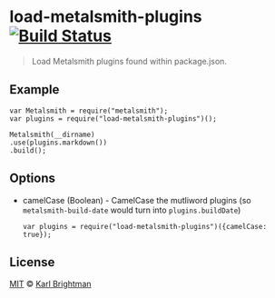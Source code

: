 # load-metalsmith-plugins [![Build Status](https://travis-ci.org/karlbright/load-metalsmith-plugins.svg?branch=master)](https://travis-ci.org/karlbright/load-metalsmith-plugins)
> Load Metalsmith plugins found within package.json.

## Example

```
var Metalsmith = require("metalsmith");
var plugins = require("load-metalsmith-plugins")();

Metalsmith(__dirname)
.use(plugins.markdown())
.build();
```

## Options

* camelCase (Boolean) - CamelCase the mutliword plugins (so
  `metalsmith-build-date` would turn into `plugins.buildDate`)

  ```
  var plugins = require("load-metalsmith-plugins")({camelCase: true});
  ```

## License

[MIT](http://opensource.org/licenses/MIT) © [Karl Brightman](http://karlbright.org)

